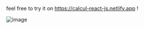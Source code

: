 feel free to try it on https://calcul-react-js.netlify.app !

![image](https://user-images.githubusercontent.com/87910187/173080743-18db4d0b-86a0-491d-8cda-d762e9fce490.png)
